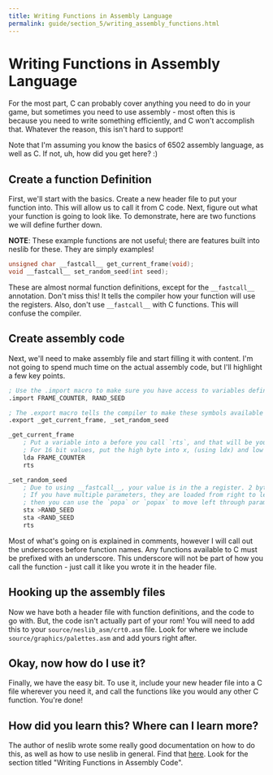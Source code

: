 ```yaml
---
title: Writing Functions in Assembly Language
permalink: guide/section_5/writing_assembly_functions.html
---
```

# Writing Functions in Assembly Language

For the most part, C can probably cover anything you need to do in your game, but sometimes you need to use
assembly - most often this is because you need to write something efficiently, and C won't accomplish that.
Whatever the reason, this isn't hard to support!

Note that I'm assuming you know the basics of 6502 assembly language, as well as C. If not, uh, how did 
you get here? :)

## Create a function Definition

First, we'll start with the basics. Create a new header file to put your function into. This will allow us
to call it from C code. Next, figure out what your function is going to look like. To demonstrate, here 
are two functions we will define further down.

**NOTE**: These example functions are not useful; there are features built into neslib for these. They are
simply examples!

```c
unsigned char __fastcall__ get_current_frame(void);
void __fastcall__ set_random_seed(int seed);
```

These are almost normal function definitions, except for the `__fastcall__` annotation. Don't miss this! It
tells the compiler how your function will use the registers. Also, don't use `__fastcall__` with C functions.
This will confuse the compiler.

## Create assembly code

Next, we'll need to make assembly file and start filling it with content. I'm not going to spend much time 
on the actual assembly code, but I'll highlight a few key points.

```asm
; Use the .import macro to make sure you have access to variables defined elsewhere.
.import FRAME_COUNTER, RAND_SEED

; The .export macro tells the compiler to make these symbols available elsewhere.
.export _get_current_frame, _set_random_seed

_get_current_frame
    ; Put a variable into a before you call `rts`, and that will be your return value.
    ; For 16 bit values, put the high byte into x, (using ldx) and low byte into a.
    lda FRAME_COUNTER
    rts

_set_random_seed
    ; Due to using __fastcall__, your value is in the a register. 2 byte values (such as integers) have their high byte in x.
    ; If you have multiple parameters, they are loaded from right to left. A/X will have the far right value,
    ; then you can use the `popa` or `popax` to move left through parameters.
    stx >RAND_SEED
    sta <RAND_SEED
    rts
```

Most of what's going on is explained in comments, however I will call out the underscores before function
names. Any functions available to C must be prefixed with an underscore. This underscore will not be part
of how you call the function - just call it like you wrote it in the header file.

## Hooking up the assembly files

Now we have both a header file with function definitions, and the code to go with. But, the code isn't
actually part of your rom! You will need to add this to your `source/neslib_asm/crt0.asm` file. Look for
where we include `source/graphics/palettes.asm` and add yours right after. 

## Okay, now how do I use it?

Finally, we have the easy bit. To use it, include your new header file into a C file wherever you need it,
and call the functions like you would any other C function. You're done!

## How did you learn this? Where can I learn more?

The author of neslib wrote some really good documentation on how to do this, as well as how to use neslib
in general. Find that [here](https://shiru.untergrund.net/articles/programming_nes_games_in_c.htm). Look
for the section titled "Writing Functions in Assembly Code".
